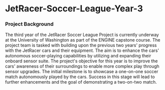 # JetRacer-Soccer-League-Year-3

### Project Background
The third year of the JetRacer Soccer League Project is currently underway at the University of Washington as part of the ENGINE capstone course. The project team is tasked with building upon the previous two years' progress with the JetRacer cars and their equipment. The aim is to enhance the cars' autonomous soccer-playing capabilities by utilizing and expanding their onboard sensor suite. The project's objective for this year is to improve the cars' awareness of their surroundings to enable more complex play through sensor upgrades. The initial milestone is to showcase a one-on-one soccer match autonomously played by the cars. Success in this stage will lead to further enhancements and the goal of demonstrating a two-on-two match.
